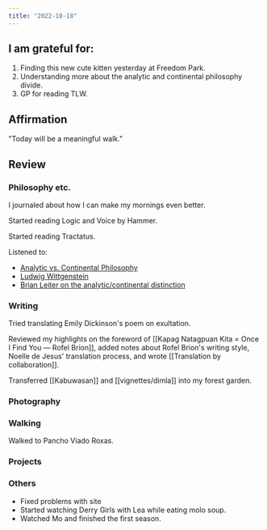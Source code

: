 ```yaml
---
title: "2022-10-18"
---
```

## I am grateful for:
1. Finding this new cute kitten yesterday at Freedom Park.
2. Understanding more about the analytic and continental philosophy divide.
3. GP for reading TLW.

## Affirmation

"Today will be a meaningful walk."

## Review
### Philosophy etc.

I journaled about how I can make my mornings even better.

Started reading Logic and Voice by Hammer.

Started reading Tractatus.

Listened to:
- [Analytic vs. Continental Philosophy](https://www.youtube.com/watch?v=2GjmJMkRCHY)
- [Ludwig Wittgenstein](https://www.youtube.com/watch?v=pQ33gAyhg2c)
- [Brian Leiter on the analytic/continental distinction](https://philosophybites.com/2011/12/brian-leiter-on-the-analyticcontinental-distinction.html)

### Writing

Tried translating Emily Dickinson's poem on exultation.

Reviewed my highlights on the foreword of [[Kapag Natagpuan Kita = Once I Find You — Rofel Brion]], added notes about Rofel Brion's writing style, Noelle de Jesus' translation process, and wrote [[Translation by collaboration]].

Transferred [[Kabuwasan]] and [[vignettes/dimla]] into my forest garden.

### Photography

### Walking

Walked to Pancho Viado Roxas.

### Projects

### Others

- Fixed problems with site
- Started watching Derry Girls with Lea while eating molo soup.
- Watched Mo and finished the first season.
